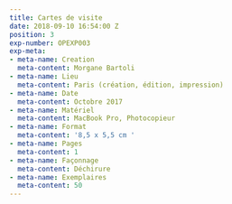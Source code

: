 ```yaml
---
title: Cartes de visite
date: 2018-09-10 16:54:00 Z
position: 3
exp-number: OPEXP003
exp-meta:
- meta-name: Creation
  meta-content: Morgane Bartoli
- meta-name: Lieu
  meta-content: Paris (création, édition, impression)
- meta-name: Date
  meta-content: Octobre 2017
- meta-name: Matériel
  meta-content: MacBook Pro, Photocopieur
- meta-name: Format
  meta-content: '8,5 x 5,5 cm '
- meta-name: Pages
  meta-content: 1
- meta-name: Façonnage
  meta-content: Déchirure
- meta-name: Exemplaires
  meta-content: 50
---
```


